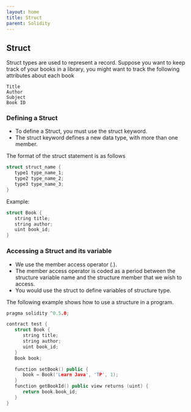 ```yaml
---
layout: home
title: Struct
parent: Solidity
---
```


## Struct

Struct types are used to represent a record. Suppose you want to keep track of your books in a library, you might want to track the following attributes about each book

    Title
    Author
    Subject
    Book ID

### Defining a Struct
* To define a Struct, you must use the struct keyword. <br>
* The struct keyword defines a new data type, with more than one member. <br>

The format of the struct statement is as follows
```c++
struct struct_name { 
   type1 type_name_1;
   type2 type_name_2;
   type3 type_name_3;
}
```
Example:
```c++
struct Book { 
   string title;
   string author;
   uint book_id;
}
```

### Accessing a Struct and its variable

* We use the member access operator (.). 
* The member access operator is coded as a period between the structure variable name and the structure member that we wish to access. 
* You would use the struct to define variables of structure type. 

The following example shows how to use a structure in a program.

```c++
pragma solidity ^0.5.0;

contract test {
   struct Book { 
      string title;
      string author;
      uint book_id;
   }
   Book book;

   function setBook() public {
      book = Book('Learn Java', 'TP', 1);
   }
   function getBookId() public view returns (uint) {
      return book.book_id;
   }
}
```
